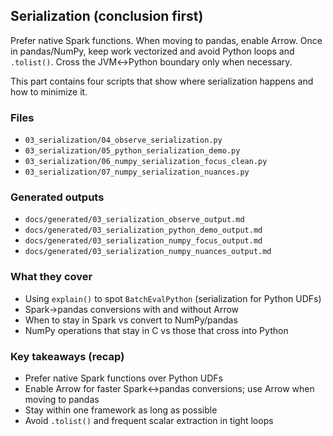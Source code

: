 ## Serialization (conclusion first)

Prefer native Spark functions. When moving to pandas, enable Arrow. Once in pandas/NumPy, keep work vectorized and avoid Python loops and `.tolist()`. Cross the JVM↔Python boundary only when necessary.

This part contains four scripts that show where serialization happens and how to minimize it.

### Files
- `03_serialization/04_observe_serialization.py`
- `03_serialization/05_python_serialization_demo.py`
- `03_serialization/06_numpy_serialization_focus_clean.py`
- `03_serialization/07_numpy_serialization_nuances.py`

### Generated outputs
- `docs/generated/03_serialization_observe_output.md`
- `docs/generated/03_serialization_python_demo_output.md`
- `docs/generated/03_serialization_numpy_focus_output.md`
- `docs/generated/03_serialization_numpy_nuances_output.md`

### What they cover
- Using `explain()` to spot `BatchEvalPython` (serialization for Python UDFs)
- Spark→pandas conversions with and without Arrow
- When to stay in Spark vs convert to NumPy/pandas
- NumPy operations that stay in C vs those that cross into Python

### Key takeaways (recap)
- Prefer native Spark functions over Python UDFs
- Enable Arrow for faster Spark↔pandas conversions; use Arrow when moving to pandas
- Stay within one framework as long as possible
- Avoid `.tolist()` and frequent scalar extraction in tight loops


